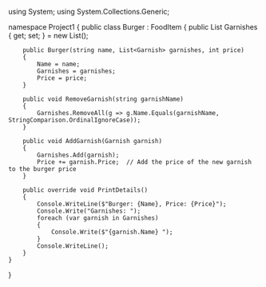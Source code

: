 using System;
using System.Collections.Generic;

namespace Project1
{
    public class Burger : FoodItem
    {
        public List<Garnish> Garnishes { get; set; } = new List<Garnish>();

        public Burger(string name, List<Garnish> garnishes, int price)
        {
            Name = name;
            Garnishes = garnishes;
            Price = price;
        }

        public void RemoveGarnish(string garnishName)
        {
            Garnishes.RemoveAll(g => g.Name.Equals(garnishName, StringComparison.OrdinalIgnoreCase));
        }

        public void AddGarnish(Garnish garnish)
        {
            Garnishes.Add(garnish);
            Price += garnish.Price;  // Add the price of the new garnish to the burger price
        }

        public override void PrintDetails()
        {
            Console.WriteLine($"Burger: {Name}, Price: {Price}");
            Console.Write("Garnishes: ");
            foreach (var garnish in Garnishes)
            {
                Console.Write($"{garnish.Name} ");
            }
            Console.WriteLine();
        }
    }
}